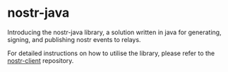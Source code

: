 # nostr-java
Introducing the nostr-java library, a solution written in java for generating, signing, and publishing nostr events to relays.

For detailed instructions on how to utilise the library, please refer to the [nostr-client](https://github.com/tcheeric/nostr-client/) repository.